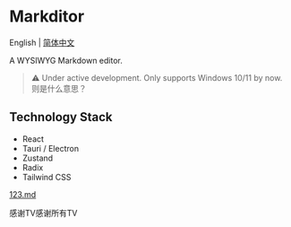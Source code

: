 # Markditor

English | [简体中文](./README.zh-CN.mdss)

A WYSIWYG Markdown editor.

> ⚠️ Under active development. Only supports Windows 10/11 by now. 则是什么意思？

## Technology Stack

- React
- Tauri / Electron
- Zustand
- Radix
- Tailwind CSS

[123.md](./test/123.md)

感谢TV感谢所有TV

